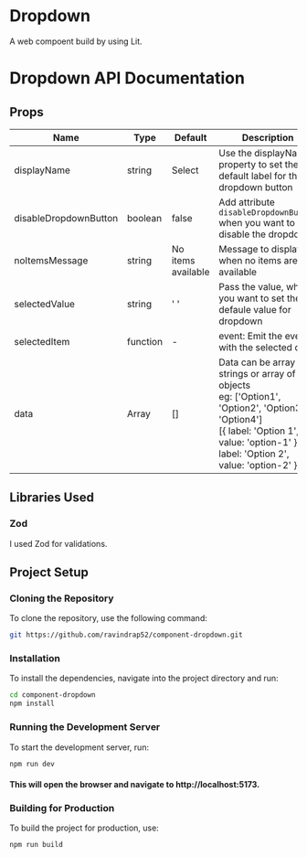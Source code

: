 # Dropdown

A web compoent build by using Lit.

# Dropdown API Documentation

## Props


| Name | Type | Default | Description
| --- | --- | --- | --- | 
| displayName | string | Select | Use the displayName property to set the default label for the dropdown button
| disableDropdownButton | boolean | false | Add attribute `disableDropdownButton` when you want to disable the dropdown
| noItemsMessage | string | No items available | Message to display when no items are available
| selectedValue | string | ' ' | Pass the value, when you want to set the defaule value for dropdown
| selectedItem | function | -  | event: Emit the event with the selected data
| data | Array | []  | Data can be array of strings or array of objects <br> eg:  ['Option1', 'Option2', 'Option3', 'Option4'] <br> [{ label: 'Option 1', value: 'option-1' }, { label: 'Option 2', value: 'option-2' }]
   


## Libraries Used

### Zod

I used Zod for validations.

## Project Setup

### Cloning the Repository

To clone the repository, use the following command:

```bash
git https://github.com/ravindrap52/component-dropdown.git
```

### Installation

To install the dependencies, navigate into the project directory and run:

```bash
cd component-dropdown
npm install
```

### Running the Development Server

To start the development server, run:

```bash
npm run dev
```

#### This will open the browser and navigate to http://localhost:5173.

### Building for Production

To build the project for production, use:

```bash
npm run build
```
